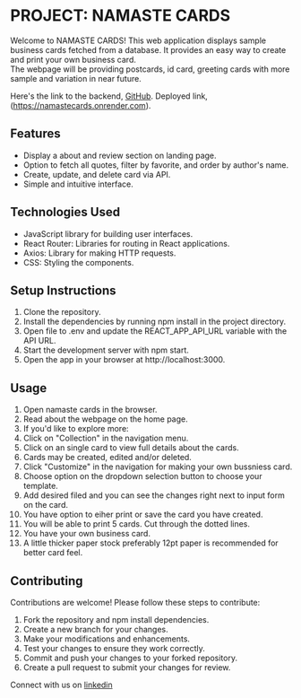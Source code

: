 # PROJECT: NAMASTE CARDS

Welcome to NAMASTE CARDS! This web application displays sample business cards fetched from a database. It provides an easy way to create and print your own business card.  
    The webpage will be providing postcards, id card, greeting cards with more sample and variation in near future.

Here's the link to the backend, [GitHub](https://github.com/teegrg/namastecards).
Deployed link, (https://namastecards.onrender.com).


## Features

- Display a about and review section on landing page.
- Option to fetch all quotes, filter by favorite, and order by author's name.
- Create, update, and delete card via API.
- Simple and intuitive interface.

## Technologies Used

- JavaScript library for building user interfaces.
- React Router: Libraries for routing in React applications.
- Axios: Library for making HTTP requests.
- CSS: Styling the components.

## Setup Instructions

1. Clone the repository.
2. Install the dependencies by running npm install in the project directory.
3. Open file to .env and update the REACT_APP_API_URL variable with the API URL.
4. Start the development server with npm start.
5. Open the app in your browser at http://localhost:3000.

## Usage

1. Open namaste cards in the browser.
2. Read about the webpage on the home page.
3. If you'd like to explore more:
4. Click on "Collection" in the navigation menu.
5. Click on an single card to view full details about the cards.
6. Cards may be created, edited and/or deleted. 
7. Click "Customize" in the navigation for making your own bussniess card.
8. Choose option on the dropdown selection button to choose your template.
9. Add desired filed and you can see the changes right next to input form on the card.
10. You have option to eiher print or save the card you have created.
11. You will be able to print 5 cards. Cut through the dotted lines.
12. You have your own business card.
13. A little thicker paper stock preferably 12pt paper is recommended for better card   feel.

## Contributing
Contributions are welcome! Please follow these steps to contribute:

1. Fork the repository and npm install dependencies.
1. Create a new branch for your changes.
1. Make your modifications and enhancements.
1. Test your changes to ensure they work correctly.
1. Commit and push your changes to your forked repository.
1. Create a pull request to submit your changes for review.


Connect with us on [linkedin](https://www.linkedin.com/in/tsheringgurungny)
